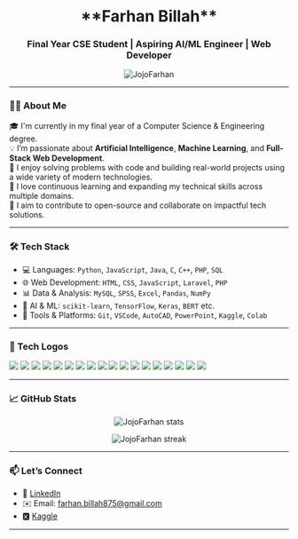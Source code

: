 <h1 align="center">**Farhan Billah**</h1>
<h3 align="center">Final Year CSE Student | Aspiring AI/ML Engineer | Web Developer</h3>

<p align="center">
  <img src="https://komarev.com/ghpvc/?username=JojoFarhan&label=Profile%20views&color=0e75b6&style=flat" alt="JojoFarhan" />
</p>

---

### 👨‍💻 About Me

🎓 I'm currently in my final year of a Computer Science & Engineering degree.  
💡 I’m passionate about **Artificial Intelligence**, **Machine Learning**, and **Full-Stack Web Development**.  
🧠 I enjoy solving problems with code and building real-world projects using a wide variety of modern technologies.  
🌱 I love continuous learning and expanding my technical skills across multiple domains.  
🚀 I aim to contribute to open-source and collaborate on impactful tech solutions.

---

### 🛠️ Tech Stack

- 💻 Languages: `Python`, `JavaScript`, `Java`, `C`, `C++`, `PHP`, `SQL`
- 🌐 Web Development: `HTML`, `CSS`, `JavaScript`, `Laravel`, `PHP`
- 📊 Data & Analysis: `MySQL`, `SPSS`, `Excel`, `Pandas`, `NumPy`
- 🤖 AI & ML: `scikit-learn`, `TensorFlow`, `Keras`, `BERT` etc.
- 🧰 Tools & Platforms: `Git`, `VSCode`, `AutoCAD`, `PowerPoint`, `Kaggle`, `Colab`

---

### 🚀 Tech Logos

<p align="left">
  <!-- Languages -->
  <img src="https://img.shields.io/badge/Python-3776AB?style=flat&logo=python&logoColor=white" />
  <img src="https://img.shields.io/badge/JavaScript-F7DF1E?style=flat&logo=javascript&logoColor=black" />
  <img src="https://img.shields.io/badge/Java-007396?style=flat&logo=java&logoColor=white" />
  <img src="https://img.shields.io/badge/C-00599C?style=flat&logo=c&logoColor=white" />
  <img src="https://img.shields.io/badge/C++-00599C?style=flat&logo=c%2B%2B&logoColor=white" />
  <img src="https://img.shields.io/badge/PHP-777BB4?style=flat&logo=php&logoColor=white" />

  <!-- Web -->
  <img src="https://img.shields.io/badge/HTML5-E34F26?style=flat&logo=html5&logoColor=white" />
  <img src="https://img.shields.io/badge/CSS3-1572B6?style=flat&logo=css3&logoColor=white" />
  <img src="https://img.shields.io/badge/React-20232A?style=flat&logo=react&logoColor=61DAFB" />

  <!-- Data -->
  <img src="https://img.shields.io/badge/MySQL-4479A1?style=flat&logo=mysql&logoColor=white" />
  <img src="https://img.shields.io/badge/SPSS-005B9A?style=flat&logo=ibm&logoColor=white" />
  <img src="https://img.shields.io/badge/Excel-217346?style=flat&logo=microsoft-excel&logoColor=white" />

  <!-- ML/AI -->
  <img src="https://img.shields.io/badge/TensorFlow-FF6F00?style=flat&logo=tensorflow&logoColor=white" />
  <img src="https://img.shields.io/badge/scikit--learn-F7931E?style=flat&logo=scikit-learn&logoColor=white" />
  <img src="https://img.shields.io/badge/Keras-D00000?style=flat&logo=keras&logoColor=white" />

  <!-- Tools -->
  <img src="https://img.shields.io/badge/Git-F05032?style=flat&logo=git&logoColor=white" />
  <img src="https://img.shields.io/badge/VSCode-007ACC?style=flat&logo=visual-studio-code&logoColor=white" />
  <img src="https://img.shields.io/badge/AutoCAD-E60000?style=flat&logo=autodesk&logoColor=white" />
</p>

---

### 📈 GitHub Stats

<p align="center">
  <img src="https://github-readme-stats.vercel.app/api?username=JojoFarhan&show_icons=true&theme=tokyonight" alt="JojoFarhan stats" />
</p>

<p align="center">
  <img src="https://github-readme-streak-stats.herokuapp.com/?user=JojoFarhan&theme=tokyonight" alt="JojoFarhan streak" />
</p>

---

### 📫 Let’s Connect

- 🔗 [LinkedIn](https://www.linkedin.com/in/farhan-x-billah/)
- ✉️ Email: farhan.billah875@gmail.com
- 🅺 [Kaggle](https://www.kaggle.com/jojofarhan) 

---


<!---
JojoFarhan/JojoFarhan is a ✨ special ✨ repository because its `README.md` (this file) appears on your GitHub profile.
You can click the Preview link to take a look at your changes.
--->

